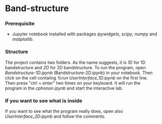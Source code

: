 # Band-structure

### Prerequisite
* Jupyter notebook installed with packages *ipywidgets*, *scipy*, *numpy* and *matplotlib*. 

### Structure 
The project contains two folders. As the name suggests, it is *1D* for 1D bandstructure and *2D* for 2D bandstructure.
To run the program, open *Bandstructure-1D.ipynb* (Bandstructure-2D.ipynb) in your notebook. Then click on the cell contaiing *%run UserInterface_1D.ipynb* on the first line. Then press "ctrl + enter" two times on your keyboard. It will run the program in the *cphonon.ipynb* and start the interactive lab. 


### If you want to see what is inside
If you want to see what the program really does, open also *UserInterface_2D.ipynb* and follow the comments.
